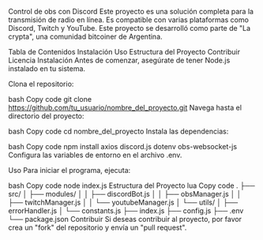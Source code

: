 Control de obs con Discord
Este proyecto es una solución completa para la transmisión de radio en línea. Es compatible con varias plataformas como Discord, Twitch y YouTube. Este proyecto se desarrolló como parte de "La crypta", una comunidad bitcoiner de Argentina.

Tabla de Contenidos
Instalación
Uso
Estructura del Proyecto
Contribuir
Licencia
Instalación
Antes de comenzar, asegúrate de tener Node.js instalado en tu sistema.

Clona el repositorio:

bash
Copy code
git clone https://github.com/tu_usuario/nombre_del_proyecto.git
Navega hasta el directorio del proyecto:

bash
Copy code
cd nombre_del_proyecto
Instala las dependencias:

bash
Copy code
npm install axios discord.js dotenv obs-websocket-js
Configura las variables de entorno en el archivo .env.

Uso
Para iniciar el programa, ejecuta:

bash
Copy code
node index.js
Estructura del Proyecto
lua
Copy code
.
├── src/
│   ├── modules/
│   │   ├── discordBot.js
│   │   ├── obsManager.js
│   │   ├── twitchManager.js
│   │   └── youtubeManager.js
│   └── utils/
│       ├── errorHandler.js
│       └── constants.js
├── index.js
├── config.js
├── .env
└── package.json
Contribuir
Si deseas contribuir al proyecto, por favor crea un "fork" del repositorio y envía un "pull request".
